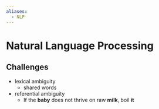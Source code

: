 ```yaml
---
aliases:
  - NLP
---
```

# Natural Language Processing
## Challenges
- lexical ambiguity
	- shared words
- referential ambiguity
	- If the **baby** does not thrive on raw **milk**, boil **it**

